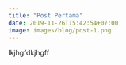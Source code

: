```yaml
---
title: "Post Pertama"
date: 2019-11-26T15:42:54+07:00
image: images/blog/post-1.png
---
```


lkjhgfdkjhgff
